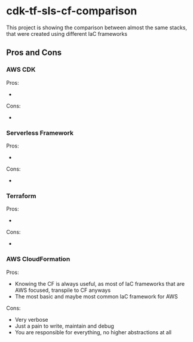 # cdk-tf-sls-cf-comparison

This project is showing the comparison between almost the same stacks, that were created
using different IaC frameworks

## Pros and Cons

### AWS CDK

Pros:

- 

Cons:

- 

### Serverless Framework

Pros:

-

Cons:

-

### Terraform

Pros:

-

Cons:

-

### AWS CloudFormation

Pros:

- Knowing the CF is always useful, as most of IaC frameworks that are AWS focused, transpile to CF anyways
- The most basic and maybe most common IaC framework for AWS

Cons:

- Very verbose
- Just a pain to write, maintain and debug
- You are responsible for everything, no higher abstractions at all
